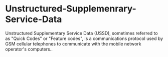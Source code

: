 # Unstructured-Supplemenrary-Service-Data
Unstructured Supplementary Service Data (USSD), sometimes referred to as "Quick Codes" or "Feature codes", is a communications protocol used by GSM cellular telephones to communicate with the mobile network operator's computers..

